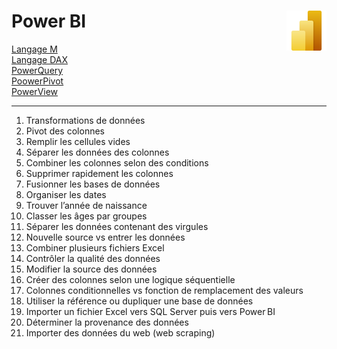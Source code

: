# **Power BI** <a href="https://github.com/MiKL5/BI/"><img align="right" src="../assets/Power_BI.svg" alt="Power BI" height="64px"></a>
[Langage M](docs/M)  
[Langage DAX](docs/DAX)  
[PowerQuery](docs/PowerQuery)  
[PoowerPivot](docs/PowerPivot)  
[PowerView](docs/PowerView) 
___
1. Transformations de données
2. Pivot des colonnes
3. Remplir les cellules vides
4. Séparer les données des colonnes
5. Combiner les colonnes selon des conditions
6. Supprimer rapidement les colonnes
7. Fusionner les bases de données
8. Organiser les dates
9. Trouver l’année de naissance
10. Classer les âges par groupes
11. Séparer les données contenant des virgules
12. Nouvelle source vs entrer les données
13. Combiner plusieurs fichiers Excel
14. Contrôler la qualité des données
15. Modifier la source des données
16. Créer des colonnes selon une logique séquentielle
17. Colonnes conditionnelles vs fonction de remplacement des valeurs
18. Utiliser la référence ou dupliquer une base de données
19. Importer un fichier Excel vers SQL Server puis vers Power BI
20. Déterminer la provenance des données
21. Importer des données du web (web scraping)